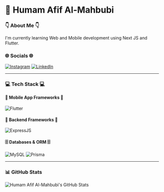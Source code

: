 
# 🌟 Humam Afif Al-Mahbubi

### 👇 About Me 👇
I'm currently learning Web and Mobile development using Next JS and Flutter.

### 🌐 Socials 🌐
[![Instagram](https://img.shields.io/badge/Instagram-E4405F?logo=instagram&logoColor=white)](https://instagram.com/humamafif__)
[![LinkedIn](https://img.shields.io/badge/LinkedIn-0A66C2?logo=linkedin&logoColor=white)](https://linkedin.com/in/humam-afif-al-mahbubi-98522024b/)

---

### 💻 Tech Stack 💻
#### 📱 Mobile App Frameworks 📱
![Flutter](https://img.shields.io/badge/Flutter-02569B?logo=flutter&logoColor=white)

#### 🚂 Backend Frameworks 🚂
![ExpressJS](https://img.shields.io/badge/ExpressJS-000000?logo=express&logoColor=white)

#### 🗄️ Databases & ORM 🗄️
![MySQL](https://img.shields.io/badge/MySQL-4479A1?logo=mysql&logoColor=white)
![Prisma](https://img.shields.io/badge/Prisma-2D3748?logo=prisma&logoColor=white)

---

### 📊 GitHub Stats
![Humam Afif Al-Mahbubi's GitHub Stats](https://github-readme-stats.vercel.app/api?username=username&show_icons=true&theme=dark)
